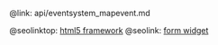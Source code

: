 @link: api/eventsystem_mapevent.md

@seolinktop: [html5 framework](https://webix.com)
@seolink: [form widget](https://webix.com/widget/form/)